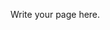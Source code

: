 <!--
.. title: Aikido para niños
.. slug: aikido-para-ninos
.. date: 2015-02-06 23:23:44 UTC-03:00
.. tags:
.. category:
.. link:
.. description:
.. type: text
-->

Write your page here.
